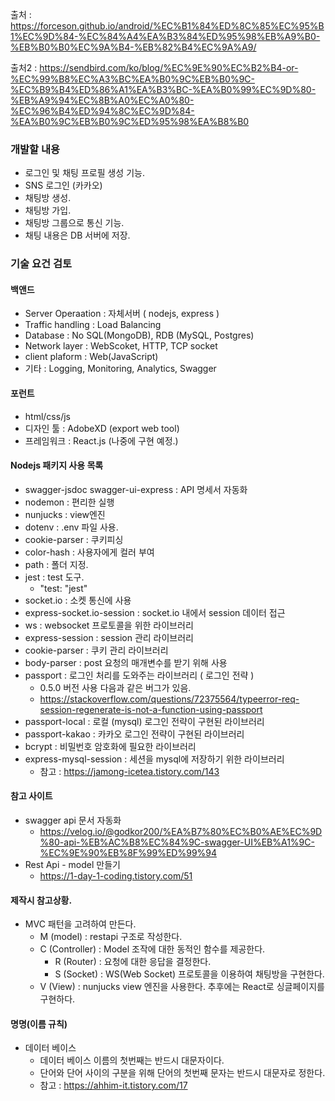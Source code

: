 출처 : https://forceson.github.io/android/%EC%B1%84%ED%8C%85%EC%95%B1%EC%9D%84-%EC%84%A4%EA%B3%84%ED%95%98%EB%A9%B0-%EB%B0%B0%EC%9A%B4-%EB%82%B4%EC%9A%A9/

출처2 : https://sendbird.com/ko/blog/%EC%9E%90%EC%B2%B4-or-%EC%99%B8%EC%A3%BC%EA%B0%9C%EB%B0%9C-%EC%B9%B4%ED%86%A1%EA%B3%BC-%EA%B0%99%EC%9D%80-%EB%A9%94%EC%8B%A0%EC%A0%80-%EC%96%B4%ED%94%8C%EC%9D%84-%EA%B0%9C%EB%B0%9C%ED%95%98%EA%B8%B0

### 개발할 내용
- 로그인 및 채팅 프로필 생성 기능.
- SNS 로그인 (카카오)
- 채팅방 생성.
- 채팅방 가입.
- 채팅방 그룹으로 통신 기능.
- 채팅 내용은 DB 서버에 저장.


### 기술 요건 검토

#### 백앤드
- Server Operaation : 자체서버 ( nodejs, express )
- Traffic handling : Load Balancing
- Database : No SQL(MongoDB), RDB (MySQL, Postgres)
- Network layer : WebScoket, HTTP, TCP socket
- client plaform : Web(JavaScript)
- 기타 : Logging, Monitoring, Analytics, Swagger

#### 포런트
- html/css/js
- 디자인 툴 : AdobeXD (export web tool)
- 프레임워크 : React.js (나중에 구현 예정.)



#### Nodejs 패키지 사용 목록
- swagger-jsdoc swagger-ui-express : API 명세서 자동화
- nodemon : 편리한 실행
- nunjucks : view엔진
- dotenv : .env 파일 사용.
- cookie-parser : 쿠키피싱
- color-hash : 사용자에게 컬러 부여
- path : 폴더 지정.
- jest : test 도구.
  - "test: "jest"
- socket.io : 소켓 통신에 사용
- express-socket.io-session : socket.io 내에서 session 데이터 접근
- ws : websocket 프로토콜을 위한 라이브러리
- express-session : session 관리 라이브러리
- cookie-parser : 쿠키 관리 라이브러리
- body-parser : post 요청의 매개변수를 받기 위해 사용
- passport : 로그인 처리를 도와주는 라이브러리 ( 로그인 전략 )
  - 0.5.0 버전 사용 다음과 같은 버그가 있음.
  - https://stackoverflow.com/questions/72375564/typeerror-req-session-regenerate-is-not-a-function-using-passport
- passport-local :  로컬 (mysql) 로그인 전략이 구현된 라이브러리
- passport-kakao : 카카오 로그인 전략이 구현된 라이브러리
- bcrypt : 비밀번호 암호화에 필요한 라이브러리
- express-mysql-session : 세션을 mysql에 저장하기 위한 라이브러리
  - 참고 : https://jamong-icetea.tistory.com/143


#### 참고 사이트
- swagger api 문서 자동화
  - https://velog.io/@godkor200/%EA%B7%80%EC%B0%AE%EC%9D%80-api-%EB%AC%B8%EC%84%9C-swagger-UI%EB%A1%9C-%EC%9E%90%EB%8F%99%ED%99%94
- Rest Api - model 만들기
  - https://1-day-1-coding.tistory.com/51


#### 제작시 참고상황.
- MVC 패턴을 고려하여 만든다.
  - M (model) : restapi 구조로 작성한다.
  - C (Controller) : Model 조작에 대한 동적인 함수를 제공한다.
    - R (Router) : 요청에 대한 응답을 결정한다.
    - S (Socket) : WS(Web Socket) 프로토콜을 이용하여 채팅방을 구현한다.
  - V (View) : nunjucks view 엔진을 사용한다. 추후에는 React로 싱글페이지를 구현하다.


#### 명명(이름 규칙)
- 데이터 베이스
  - 데이터 베이스 이름의 첫번째는 반드시 대문자이다.
  - 단어와 단어 사이의 구분을 위해 단어의 첫번째 문자는 반드시 대문자로 정한다.
  - 참고 : https://ahhim-it.tistory.com/17
  
